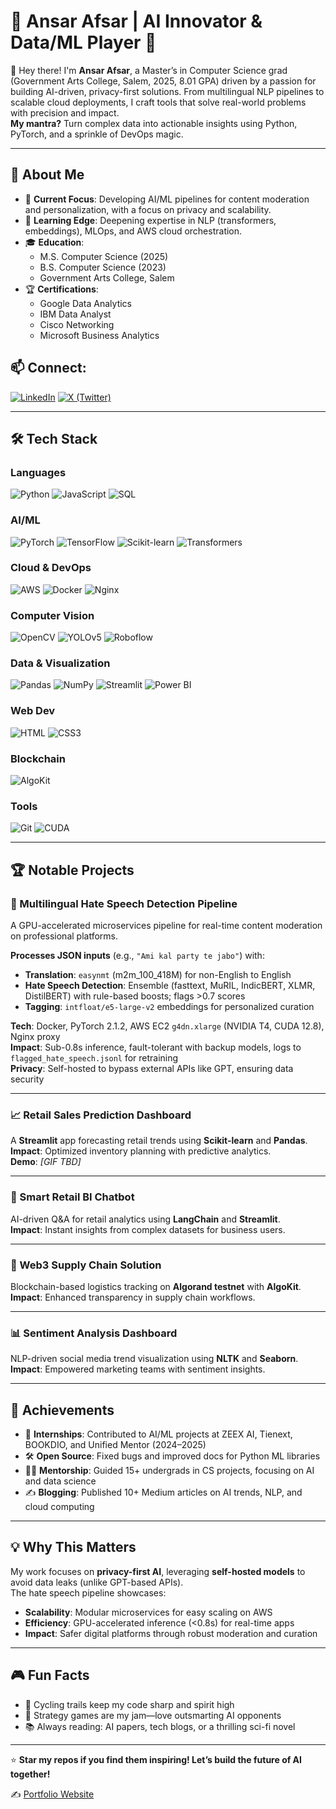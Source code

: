 # 🚀 Ansar Afsar | AI Innovator & Data/ML Player 🌌

👋 Hey there! I'm **Ansar Afsar**, a Master’s in Computer Science grad (Government Arts College, Salem, 2025, 8.01 GPA) driven by a passion for building AI-driven, privacy-first solutions. From multilingual NLP pipelines to scalable cloud deployments, I craft tools that solve real-world problems with precision and impact.  
**My mantra?** Turn complex data into actionable insights using Python, PyTorch, and a sprinkle of DevOps magic.

---

## 🌟 About Me

- 🔭 **Current Focus**: Developing AI/ML pipelines for content moderation and personalization, with a focus on privacy and scalability.  
- 🌱 **Learning Edge**: Deepening expertise in NLP (transformers, embeddings), MLOps, and AWS cloud orchestration.  
- 🎓 **Education**:  
  - M.S. Computer Science (2025)  
  - B.S. Computer Science (2023)  
  - Government Arts College, Salem  
- 🏆 **Certifications**:  
  - Google Data Analytics  
  - IBM Data Analyst  
  - Cisco Networking  
  - Microsoft Business Analytics
    
## 📫 Connect:
   [![LinkedIn](https://img.shields.io/badge/LinkedIn-0A66C2?style=for-the-badge&logo=linkedin&logoColor=white)](https://www.linkedin.com/in/ansar-afsar/)
[![X (Twitter)](https://img.shields.io/badge/X-000000?style=for-the-badge&logo=x&logoColor=white)](https://x.com/ansar_afsar_)

---

## 🛠️ Tech Stack

### Languages
![Python](https://img.shields.io/badge/Python-3776AB?style=for-the-badge&logo=python&logoColor=white)
![JavaScript](https://img.shields.io/badge/JavaScript-F7DF1E?style=for-the-badge&logo=javascript&logoColor=black)
![SQL](https://img.shields.io/badge/SQL-4479A1?style=for-the-badge&logo=postgresql&logoColor=white)

### AI/ML
![PyTorch](https://img.shields.io/badge/PyTorch-EE4C2C?style=for-the-badge&logo=pytorch&logoColor=white)
![TensorFlow](https://img.shields.io/badge/TensorFlow-FF6F00?style=for-the-badge&logo=tensorflow&logoColor=white)
![Scikit-learn](https://img.shields.io/badge/Scikit--learn-F7931E?style=for-the-badge&logo=scikit-learn&logoColor=white)
![Transformers](https://img.shields.io/badge/Transformers-FFD43B?style=for-the-badge&logo=python&logoColor=black)

### Cloud & DevOps
![AWS](https://img.shields.io/badge/AWS-232F3E?style=for-the-badge&logo=amazonaws&logoColor=white)
![Docker](https://img.shields.io/badge/Docker-2496ED?style=for-the-badge&logo=docker&logoColor=white)
![Nginx](https://img.shields.io/badge/Nginx-009639?style=for-the-badge&logo=nginx&logoColor=white)

### Computer Vision
![OpenCV](https://img.shields.io/badge/OpenCV-5C3EE8?style=for-the-badge&logo=opencv&logoColor=white)
![YOLOv5](https://img.shields.io/badge/YOLOv5-00FFFF?style=for-the-badge&logo=yolo&logoColor=black)
![Roboflow](https://img.shields.io/badge/Roboflow-000000?style=for-the-badge&logo=roboflow&logoColor=white)

### Data & Visualization
![Pandas](https://img.shields.io/badge/Pandas-150458?style=for-the-badge&logo=pandas&logoColor=white)
![NumPy](https://img.shields.io/badge/NumPy-013243?style=for-the-badge&logo=numpy&logoColor=white)
![Streamlit](https://img.shields.io/badge/Streamlit-FF4B4B?style=for-the-badge&logo=streamlit&logoColor=white)
![Power BI](https://img.shields.io/badge/Power%20BI-F2C811?style=for-the-badge&logo=powerbi&logoColor=black)

### Web Dev
![HTML](https://img.shields.io/badge/HTML5-E34F26?style=for-the-badge&logo=html5&logoColor=white)
![CSS3](https://img.shields.io/badge/CSS3-1572B6?style=for-the-badge&logo=css3&logoColor=white)

### Blockchain
![AlgoKit](https://img.shields.io/badge/AlgoKit-FF6F61?style=for-the-badge&logo=algorand&logoColor=white)

### Tools
![Git](https://img.shields.io/badge/Git-F05032?style=for-the-badge&logo=git&logoColor=white)
![CUDA](https://img.shields.io/badge/CUDA-76B900?style=for-the-badge&logo=nvidia&logoColor=black)


---

## 🏆 Notable Projects

### 🚨 Multilingual Hate Speech Detection Pipeline
A GPU-accelerated microservices pipeline for real-time content moderation on professional platforms.  

**Processes JSON inputs** (e.g., `"Ami kal party te jabo"`) with:
- **Translation**: `easynmt` (m2m_100_418M) for non-English to English
- **Hate Speech Detection**: Ensemble (fasttext, MuRIL, IndicBERT, XLMR, DistilBERT) with rule-based boosts; flags >0.7 scores
- **Tagging**: `intfloat/e5-large-v2` embeddings for personalized curation

**Tech**: Docker, PyTorch 2.1.2, AWS EC2 `g4dn.xlarge` (NVIDIA T4, CUDA 12.8), Nginx proxy  
**Impact**: Sub-0.8s inference, fault-tolerant with backup models, logs to `flagged_hate_speech.jsonl` for retraining  
**Privacy**: Self-hosted to bypass external APIs like GPT, ensuring data security  

---

### 📈 Retail Sales Prediction Dashboard
A **Streamlit** app forecasting retail trends using **Scikit-learn** and **Pandas**.  
**Impact**: Optimized inventory planning with predictive analytics.  
**Demo**: *[GIF TBD]*

---

### 💬 Smart Retail BI Chatbot
AI-driven Q&A for retail analytics using **LangChain** and **Streamlit**.  
**Impact**: Instant insights from complex datasets for business users.

---

### 🔗 Web3 Supply Chain Solution
Blockchain-based logistics tracking on **Algorand testnet** with **AlgoKit**.  
**Impact**: Enhanced transparency in supply chain workflows.

---

### 📊 Sentiment Analysis Dashboard
NLP-driven social media trend visualization using **NLTK** and **Seaborn**.  
**Impact**: Empowered marketing teams with sentiment insights.

---

## 🌟 Achievements

- 💼 **Internships**: Contributed to AI/ML projects at ZEEX AI, Tienext, BOOKDIO, and Unified Mentor (2024–2025)  
- 🛠️ **Open Source**: Fixed bugs and improved docs for Python ML libraries  
- 👨‍🏫 **Mentorship**: Guided 15+ undergrads in CS projects, focusing on AI and data science  
- ✍️ **Blogging**: Published 10+ Medium articles on AI trends, NLP, and cloud computing  

---

## 💡 Why This Matters

My work focuses on **privacy-first AI**, leveraging **self-hosted models** to avoid data leaks (unlike GPT-based APIs).  
The hate speech pipeline showcases:

- **Scalability**: Modular microservices for easy scaling on AWS  
- **Efficiency**: GPU-accelerated inference (<0.8s) for real-time apps  
- **Impact**: Safer digital platforms through robust moderation and curation

---

## 🎮 Fun Facts

- 🚴 Cycling trails keep my code sharp and spirit high  
- 🎲 Strategy games are my jam—love outsmarting AI opponents  
- 📚 Always reading: AI papers, tech blogs, or a thrilling sci-fi novel  

---

⭐ **Star my repos if you find them inspiring! Let’s build the future of AI together!**

✍️ [Portfolio Website](https://ansarafsar.github.io/portfolio/)

<!--
**Ansarafsar/Ansarafsar** is a ✨ _special_ ✨ repository because its `README.md` (this file) appears on your GitHub profile.

Here are some ideas to get you started:

- 🔭 I’m currently working on ...
- 🌱 I’m currently learning ...
- 👯 I’m looking to collaborate on ...
- 🤔 I’m looking for help with ...
- 💬 Ask me about ...
- 📫 How to reach me: ...
- 😄 Pronouns: ...
- ⚡ Fun fact: ...
-->
